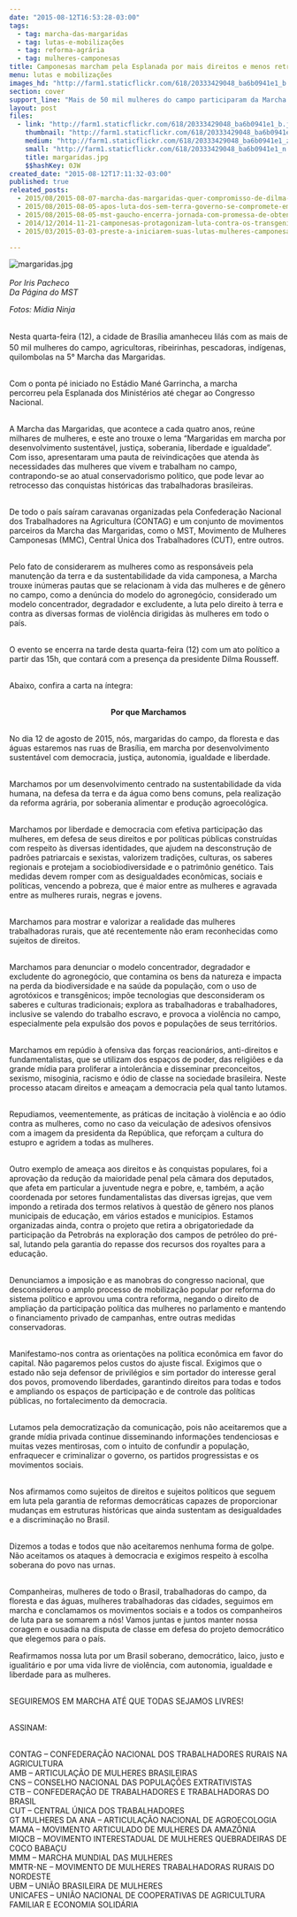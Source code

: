 ```yaml
---
date: "2015-08-12T16:53:28-03:00"
tags:
  - tag: marcha-das-margaridas
  - tag: lutas-e-mobilizações
  - tag: reforma-agrária
  - tag: mulheres-camponesas
title: Camponesas marcham pela Esplanada por mais direitos e menos retrocessos
menu: lutas e mobilizações
images_hd: "http://farm1.staticflickr.com/618/20333429048_ba6b0941e1_b.jpg"
section: cover
support_line: "Mais de 50 mil mulheres do campo participaram da Marcha das Margaridas, em Brasília."
layout: post
files:
  - link: "http://farm1.staticflickr.com/618/20333429048_ba6b0941e1_b.jpg"
    thumbnail: "http://farm1.staticflickr.com/618/20333429048_ba6b0941e1_t.jpg"
    medium: "http://farm1.staticflickr.com/618/20333429048_ba6b0941e1_z.jpg"
    small: "http://farm1.staticflickr.com/618/20333429048_ba6b0941e1_n.jpg"
    title: margaridas.jpg
    $$hashKey: 0JW
created_date: "2015-08-12T17:11:32-03:00"
published: true
releated_posts:
  - 2015/08/2015-08-07-marcha-das-margaridas-quer-compromisso-de-dilma-no-combate-aos-agrotoxicos.md
  - 2015/08/2015-08-05-apos-luta-dos-sem-terra-governo-se-compromete-em-recompor-orcamento-da-reforma-agraria.md
  - 2015/08/2015-08-05-mst-gaucho-encerra-jornada-com-promessa-de-obtencao-de-terras-e-liberacao-de-creditos.md
  - 2014/12/2014-11-21-camponesas-protagonizam-luta-contra-os-transgenicos.md
  - 2015/03/2015-03-03-preste-a-iniciarem-suas-lutas-mulheres-camponesas-prometem-enfrentar-o-modelo-do-agronegocio.md

---
```

<p><img alt="margaridas.jpg" src="http://farm1.staticflickr.com/618/20333429048_ba6b0941e1_b.jpg" /><br />
<br />
<em>Por Iris Pacheco<br />
Da P&aacute;gina do MST</em></p>

<p><em>Fotos: M&iacute;dia Ninja</em></p>

<p><br />
<span style="line-height: 20.7999992370605px;">Nesta quarta-feira (12), a</span>&nbsp;cidade de Bras&iacute;lia amanheceu lil&aacute;s com as mais de 50 mil mulheres do campo, agricultoras, ribeirinhas, pescadoras, ind&iacute;genas, quilombolas na 5&deg; Marcha das Margaridas.</p>

<p><br />
Com o ponta p&eacute; iniciado&nbsp;no Est&aacute;dio Man&eacute; Garrincha, a marcha percorreu&nbsp;pela Esplanada dos Minist&eacute;rios at&eacute; chegar ao Congresso Nacional.</p>

<p><br />
A Marcha das Margaridas, que acontece a cada quatro anos, re&uacute;ne milhares de mulheres, e este ano trouxe o lema &ldquo;Margaridas em marcha por desenvolvimento sustent&aacute;vel, justi&ccedil;a, soberania, liberdade e igualdade&rdquo;. Com isso, apresentaram uma pauta de reivindica&ccedil;&otilde;es que atenda &agrave;s necessidades das mulheres que vivem e trabalham no campo, contrapondo-se&nbsp;ao atual conservadorismo pol&iacute;tico, que pode levar ao retrocesso das conquistas hist&oacute;ricas das trabalhadoras brasileiras.</p>

<p><br />
De todo o pa&iacute;s sa&iacute;ram caravanas organizadas pela Confedera&ccedil;&atilde;o Nacional dos Trabalhadores na Agricultura (CONTAG) e um&nbsp;conjunto de movimentos parceiros da Marcha das Margaridas, como o MST, Movimento de Mulheres Camponesas (MMC), Central &Uacute;nica dos Trabalhadores (CUT), entre outros.</p>

<p><br />
Pelo fato de considerarem as mulheres como as respons&aacute;veis&nbsp;pela manuten&ccedil;&atilde;o da terra e da sustentabilidade da vida camponesa, a Marcha trouxe in&uacute;meras pautas que se relacionam &agrave; vida das mulheres e de g&ecirc;nero no campo, como a den&uacute;ncia do modelo do agroneg&oacute;cio, considerado um modelo concentrador, degradador e excludente, a luta pelo direito &agrave; terra e contra as diversas formas de viol&ecirc;ncia dirigidas &agrave;s mulheres em todo o pa&iacute;s.</p>

<p><br />
O evento se encerra na tarde desta quarta-feira (12) com um ato pol&iacute;tico a partir das 15h, que contar&aacute; com a presen&ccedil;a da presidente Dilma Rousseff.</p>

<p><br />
Abaixo, confira a carta na &iacute;ntegra:</p>

<p style="text-align: center;"><br />
<strong>Por que&nbsp;Marchamos</strong></p>

<p><br />
No dia 12 de agosto de 2015, n&oacute;s, margaridas do campo, da floresta e das &aacute;guas estaremos nas ruas de Bras&iacute;lia, em marcha por desenvolvimento sustent&aacute;vel com democracia, justi&ccedil;a, autonomia, igualdade e liberdade.</p>

<p><br />
Marchamos por um desenvolvimento centrado na sustentabilidade da vida humana, na defesa da terra e da &aacute;gua como bens comuns, pela realiza&ccedil;&atilde;o da reforma agr&aacute;ria, por soberania alimentar e produ&ccedil;&atilde;o agroecol&oacute;gica.</p>

<p><br />
Marchamos por liberdade e democracia com efetiva participa&ccedil;&atilde;o das mulheres, em defesa de seus direitos e por pol&iacute;ticas p&uacute;blicas constru&iacute;das com respeito &agrave;s diversas identidades, que ajudem na desconstru&ccedil;&atilde;o de padr&otilde;es patriarcais e sexistas, valorizem tradi&ccedil;&otilde;es, culturas, os saberes regionais e protejam a sociobiodiversidade e o patrim&ocirc;nio gen&eacute;tico. Tais medidas devem romper com as desigualdades econ&ocirc;micas, sociais e pol&iacute;ticas, vencendo a pobreza, que &eacute; maior entre as mulheres e agravada entre as mulheres rurais, negras e jovens.</p>

<p><br />
Marchamos para mostrar e valorizar a realidade das mulheres trabalhadoras rurais, que at&eacute; recentemente n&atilde;o eram reconhecidas como sujeitos de direitos.</p>

<p><br />
Marchamos para denunciar o modelo concentrador, degradador e excludente do agroneg&oacute;cio, que contamina os bens da natureza e impacta na perda da biodiversidade e na sa&uacute;de da popula&ccedil;&atilde;o, com o uso de agrot&oacute;xicos e transg&ecirc;nicos; imp&otilde;e tecnologias que desconsideram os saberes e culturas tradicionais; explora as trabalhadoras e trabalhadores, inclusive se valendo do trabalho escravo, e provoca a viol&ecirc;ncia no campo, especialmente pela expuls&atilde;o dos povos e popula&ccedil;&otilde;es de seus territ&oacute;rios.</p>

<p><br />
Marchamos em rep&uacute;dio &agrave; ofensiva das for&ccedil;as reacion&aacute;rios, anti-direitos e fundamentalistas, que se utilizam dos espa&ccedil;os de poder, das religi&otilde;es e da grande m&iacute;dia para proliferar a intoler&acirc;ncia e disseminar preconceitos, sexismo, misoginia, racismo e &oacute;dio de classe na sociedade brasileira. Neste processo atacam direitos e amea&ccedil;am a democracia pela qual tanto lutamos.</p>

<p><br />
Repudiamos, veementemente, as pr&aacute;ticas de incita&ccedil;&atilde;o &agrave; viol&ecirc;ncia e ao &oacute;dio contra as mulheres, como no caso da veicula&ccedil;&atilde;o de adesivos ofensivos com a imagem da presidenta da Rep&uacute;blica, que refor&ccedil;am a cultura do estupro e agridem a todas as mulheres.</p>

<p><br />
Outro exemplo de amea&ccedil;a aos direitos e &agrave;s conquistas populares, foi a aprova&ccedil;&atilde;o da redu&ccedil;&atilde;o da maioridade penal pela c&acirc;mara dos deputados, que afeta em particular a juventude negra e pobre, e, tamb&eacute;m, a a&ccedil;&atilde;o coordenada por setores fundamentalistas das diversas igrejas, que vem impondo a retirada dos termos relativos &agrave; quest&atilde;o de g&ecirc;nero nos planos municipais de educa&ccedil;&atilde;o, em v&aacute;rios estados e munic&iacute;pios. Estamos organizadas ainda, contra o projeto que retira a obrigatoriedade da participa&ccedil;&atilde;o da Petrobr&aacute;s na explora&ccedil;&atilde;o dos campos de petr&oacute;leo do pr&eacute;-sal, lutando pela garantia do repasse dos recursos dos royaltes para a educa&ccedil;&atilde;o.</p>

<p><br />
Denunciamos a imposi&ccedil;&atilde;o e as manobras do congresso nacional, que desconsiderou o amplo processo de mobiliza&ccedil;&atilde;o popular por reforma do sistema pol&iacute;tico e aprovou uma contra reforma, negando o direito de amplia&ccedil;&atilde;o da participa&ccedil;&atilde;o pol&iacute;tica das mulheres no parlamento e mantendo o financiamento privado de campanhas, entre outras medidas conservadoras.</p>

<p><br />
Manifestamo-nos contra as orienta&ccedil;&otilde;es na pol&iacute;tica econ&ocirc;mica em favor do capital. N&atilde;o pagaremos pelos custos do ajuste fiscal. Exigimos que o estado n&atilde;o seja defensor de privil&eacute;gios e sim portador do interesse geral dos povos, promovendo liberdades, garantindo direitos para todas e todos e ampliando os espa&ccedil;os de participa&ccedil;&atilde;o e de controle das pol&iacute;ticas p&uacute;blicas, no fortalecimento da democracia.</p>

<p><br />
Lutamos pela democratiza&ccedil;&atilde;o da comunica&ccedil;&atilde;o, pois n&atilde;o aceitaremos que a grande m&iacute;dia privada continue disseminando informa&ccedil;&otilde;es tendenciosas e muitas vezes mentirosas, com o intuito de confundir a popula&ccedil;&atilde;o, enfraquecer e criminalizar o governo, os partidos progressistas e os movimentos sociais.</p>

<p><br />
Nos afirmamos como sujeitos de direitos e sujeitos pol&iacute;ticos que seguem em luta pela garantia de reformas democr&aacute;ticas capazes de proporcionar mudan&ccedil;as em estruturas hist&oacute;ricas que ainda sustentam as desigualdades e a discrimina&ccedil;&atilde;o no Brasil.</p>

<p><br />
Dizemos a todas e todos que n&atilde;o aceitaremos nenhuma forma de golpe. N&atilde;o aceitamos os ataques &agrave; democracia e exigimos respeito &agrave; escolha soberana do povo nas urnas.</p>

<p><br />
Companheiras, mulheres de todo o Brasil, trabalhadoras do campo, da floresta e das &aacute;guas, mulheres trabalhadoras das cidades, seguimos em marcha e conclamamos os movimentos sociais e a todos os companheiros de luta para se somarem a n&oacute;s! Vamos juntas e juntos manter nossa coragem e ousadia na disputa de classe em defesa do projeto democr&aacute;tico que elegemos para o pa&iacute;s.</p>

<p>Reafirmamos nossa luta por um Brasil soberano, democr&aacute;tico, laico, justo e igualit&aacute;rio e por uma vida livre de viol&ecirc;ncia, com autonomia, igualdade e liberdade para as mulheres.</p>

<p><br />
SEGUIREMOS EM MARCHA AT&Eacute; QUE TODAS SEJAMOS LIVRES!</p>

<p><br />
ASSINAM:</p>

<p><br />
CONTAG &ndash; CONFEDERA&Ccedil;&Atilde;O NACIONAL DOS TRABALHADORES RURAIS NA AGRICULTURA<br />
AMB &ndash; ARTICULA&Ccedil;&Atilde;O DE MULHERES BRASILEIRAS<br />
CNS &ndash; CONSELHO NACIONAL DAS POPULA&Ccedil;&Otilde;ES EXTRATIVISTAS<br />
CTB &ndash; CONFEDERA&Ccedil;&Atilde;O DE TRABALHADORES E TRABALHADORAS DO BRASIL<br />
CUT &ndash; CENTRAL &Uacute;NICA DOS TRABALHADORES<br />
GT MULHERES DA ANA &ndash; ARTICULA&Ccedil;&Atilde;O NACIONAL DE AGROECOLOGIA<br />
MAMA &ndash; MOVIMENTO ARTICULADO DE MULHERES DA AMAZ&Ocirc;NIA<br />
MIQCB &ndash; MOVIMENTO INTERESTADUAL DE MULHERES QUEBRADEIRAS DE COCO BABA&Ccedil;U<br />
MMM &ndash; MARCHA MUNDIAL DAS MULHERES<br />
MMTR-NE &ndash; MOVIMENTO DE MULHERES TRABALHADORAS RURAIS DO NORDESTE<br />
UBM &ndash; UNI&Atilde;O BRASILEIRA DE MULHERES<br />
UNICAFES &ndash; UNI&Atilde;O NACIONAL DE COOPERATIVAS DE AGRICULTURA FAMILIAR E ECONOMIA SOLID&Aacute;RIA</p>

